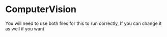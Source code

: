 # ComputerVision
You will need to use both files for this to run correctly,
If you can change it as well if you want
